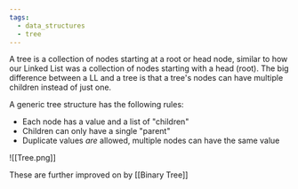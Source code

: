 ```yaml
---
tags:
  - data_structures
  - tree
---
```

A tree is a collection of nodes starting at a root or head node, similar to how our Linked List was a collection of nodes starting with a head (root). The big difference between a LL and a tree is that a tree's nodes can have multiple children instead of just one.

A generic tree structure has the following rules:

- Each node has a value and a list of "children"
- Children can only have a single "parent"
- Duplicate values _are_ allowed, multiple nodes can have the same value

![[Tree.png]]

These are further improved on by [[Binary Tree]]
